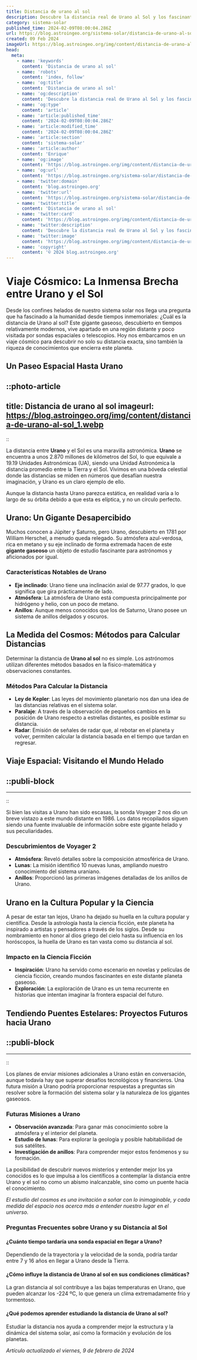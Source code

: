 ```yaml
---
title: Distancia de urano al sol
description: Descubre la distancia real de Urano al Sol y los fascinantes detalles de su órbita en nuestro sistema solar. Información precisa y actual.
category: sistema-solar
published_time: 2024-02-09T08:00:04.286Z
url: https://blog.astroingeo.org/sistema-solar/distancia-de-urano-al-sol
created: 09 Feb 2024
imageUrl: https://blog.astroingeo.org/img/content/distancia-de-urano-al-sol_1.webp
head:
  meta:
    - name: 'keywords'
      content: 'Distancia de urano al sol'
    - name: 'robots'
      content: 'index, follow'
    - name: 'og:title'
      content: 'Distancia de urano al sol'
    - name: 'og:description'
      content: 'Descubre la distancia real de Urano al Sol y los fascinantes detalles de su órbita en nuestro sistema solar. Información precisa y actual.'
    - name: 'og:type'
      content: 'article'
    - name: 'article:published_time'
      content: '2024-02-09T08:00:04.286Z'
    - name: 'article:modified_time'
      content: '2024-02-09T08:00:04.286Z'
    - name: 'article:section'
      content: 'sistema-solar'
    - name: 'article:author'
      content: 'Enrique'
    - name: 'og:image'
      content: 'https://blog.astroingeo.org/img/content/distancia-de-urano-al-sol_1.webp'
    - name: 'og:url'
      content: 'https://blog.astroingeo.org/sistema-solar/distancia-de-urano-al-sol'
    - name: 'twitter:domain'
      content: 'blog.astroingeo.org'
    - name: 'twitter:url'
      content: 'https://blog.astroingeo.org/sistema-solar/distancia-de-urano-al-sol'
    - name: 'twitter:title'
      content: 'Distancia de urano al sol'
    - name: 'twitter:card'
      content: 'https://blog.astroingeo.org/img/content/distancia-de-urano-al-sol_1.webp'
    - name: 'twitter:description'
      content: 'Descubre la distancia real de Urano al Sol y los fascinantes detalles de su órbita en nuestro sistema solar. Información precisa y actual.'
    - name: 'twitter:image'
      content: 'https://blog.astroingeo.org/img/content/distancia-de-urano-al-sol_1.webp'
    - name: 'copyright'
      content: '© 2024 blog.astroingeo.org'
---
```

# Viaje Cósmico: La Inmensa Brecha entre Urano y el Sol

Desde los confines helados de nuestro sistema solar nos llega una pregunta que ha fascinado a la humanidad desde tiempos inmemoriales: ¿Cuál es la distancia de Urano al sol? Este gigante gaseoso, descubierto en tiempos relativamente modernos, vive apartado en una región distante y poco visitada por sondas espaciales o telescopios. Hoy nos embarcamos en un viaje cósmico para descubrir no solo su distancia exacta, sino también la riqueza de conocimientos que encierra este planeta.

## Un Paseo Espacial Hasta Urano

::photo-article
---
title: Distancia de urano al sol
imageurl: https://blog.astroingeo.org/img/content/distancia-de-urano-al-sol_1.webp
---
::



La distancia entre **Urano** y el Sol es una maravilla astronómica. **Urano** se encuentra a unos 2.870 millones de kilómetros del Sol, lo que equivale a 19.19 Unidades Astronómicas (UA), siendo una Unidad Astronómica la distancia promedio entre la Tierra y el Sol. Vivimos en una bóveda celestial donde las distancias se miden en números que desafían nuestra imaginación, y Urano es un claro ejemplo de ello. 

Aunque la distancia hasta Urano parezca estática, en realidad varía a lo largo de su órbita debido a que esta es elíptica, y no un círculo perfecto.

## Urano: Un Gigante Desapercibido

Muchos conocen a Júpiter y Saturno, pero Urano, descubierto en 1781 por William Herschel, a menudo queda relegado. Su atmósfera azul-verdosa, rica en metano y su eje inclinado de forma extremada hacen de este **gigante gaseoso** un objeto de estudio fascinante para astrónomos y aficionados por igual.

### Características Notables de Urano
- **Eje inclinado**: Urano tiene una inclinación axial de 97.77 grados, lo que significa que gira prácticamente de lado.
- **Atmósfera**: La atmósfera de Urano está compuesta principalmente por hidrógeno y helio, con un poco de metano.
- **Anillos**: Aunque menos conocidos que los de Saturno, Urano posee un sistema de anillos delgados y oscuros.

## La Medida del Cosmos: Métodos para Calcular Distancias

Determinar la distancia de **Urano al sol** no es simple. Los astrónomos utilizan diferentes métodos basados en la fisico-matemática y observaciones constantes. 

### Métodos Para Calcular la Distancia
- **Ley de Kepler**: Las leyes del movimiento planetario nos dan una idea de las distancias relativas en el sistema solar.
- **Paralaje**: A través de la observación de pequeños cambios en la posición de Urano respecto a estrellas distantes, es posible estimar su distancia.
- **Radar**: Emisión de señales de radar que, al rebotar en el planeta y volver, permiten calcular la distancia basada en el tiempo que tardan en regresar.

## Viaje Espacial: Visitando el Mundo Helado

  ::publi-block
  ---
  ---
  ::
  
  

Si bien las visitas a Urano han sido escasas, la sonda Voyager 2 nos dio un breve vistazo a este mundo distante en 1986. Los datos recopilados siguen siendo una fuente invaluable de información sobre este gigante helado y sus peculiaridades.

### Descubrimientos de Voyager 2
- **Atmósfera**: Reveló detalles sobre la composición atmosférica de Urano.
- **Lunas**: La misión identificó 10 nuevas lunas, ampliando nuestro conocimiento del sistema uraniano.
- **Anillos**: Proporcionó las primeras imágenes detalladas de los anillos de Urano.

## Urano en la Cultura Popular y la Ciencia

A pesar de estar tan lejos, Urano ha dejado su huella en la cultura popular y científica. Desde la astrología hasta la ciencia ficción, este planeta ha inspirado a artistas y pensadores a través de los siglos. Desde su nombramiento en honor al dios griego del cielo hasta su influencia en los horóscopos, la huella de Urano es tan vasta como su distancia al sol.

### Impacto en la Ciencia Ficción
- **Inspiración**: Urano ha servido como escenario en novelas y películas de ciencia ficción, creando mundos fascinantes en este distante planeta gaseoso.
- **Exploración**: La exploración de Urano es un tema recurrente en historias que intentan imaginar la frontera espacial del futuro.

## Tendiendo Puentes Estelares: Proyectos Futuros hacia Urano

  ::publi-block
  ---
  ---
  ::
  
  

Los planes de enviar misiones adicionales a Urano están en conversación, aunque todavía hay que superar desafíos tecnológicos y financieros. Una futura misión a Urano podría proporcionar respuestas a preguntas sin resolver sobre la formación del sistema solar y la naturaleza de los gigantes gaseosos.

### Futuras Misiones a Urano
- **Observación avanzada**: Para ganar más conocimiento sobre la atmósfera y el interior del planeta.
- **Estudio de lunas**: Para explorar la geología y posible habitabilidad de sus satélites.
- **Investigación de anillos**: Para comprender mejor estos fenómenos y su formación.

La posibilidad de descubrir nuevos misterios y entender mejor los ya conocidos es lo que impulsa a los científicos a contemplar la distancia entre Urano y el sol no como un abismo inalcanzable, sino como un puente hacia el conocimiento.

*El estudio del cosmos es una invitación a soñar con lo inimaginable, y cada medida del espacio nos acerca más a entender nuestro lugar en el universo.*

### Preguntas Frecuentes sobre Urano y su Distancia al Sol

#### ¿Cuánto tiempo tardaría una sonda espacial en llegar a Urano?
Dependiendo de la trayectoria y la velocidad de la sonda, podría tardar entre 7 y 16 años en llegar a Urano desde la Tierra.

#### ¿Cómo influye la distancia de Urano al sol en sus condiciones climáticas?
La gran distancia al sol contribuye a las bajas temperaturas en Urano, que pueden alcanzar los -224 ºC, lo que genera un clima extremadamente frío y tormentoso.

#### ¿Qué podemos aprender estudiando la distancia de Urano al sol?
Estudiar la distancia nos ayuda a comprender mejor la estructura y la dinámica del sistema solar, así como la formación y evolución de los planetas.


_Artículo actualizado el viernes, 9 de febrero de 2024_